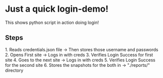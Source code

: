 <h1> Just a quick login-demo! </h1>

This shows python script in action doing login!


<h2> Steps </h2>
1. Reads credentials.json file -> Then stores those username and passwords
2. Opens First site -> Logs in with creds
3. Verifies Login Success for first site
4. Goes to the next site -> Logs in with creds
5. Verifies Login Success for the second site
6. Stores the snapshots for the both in -> "./reports/" directory
